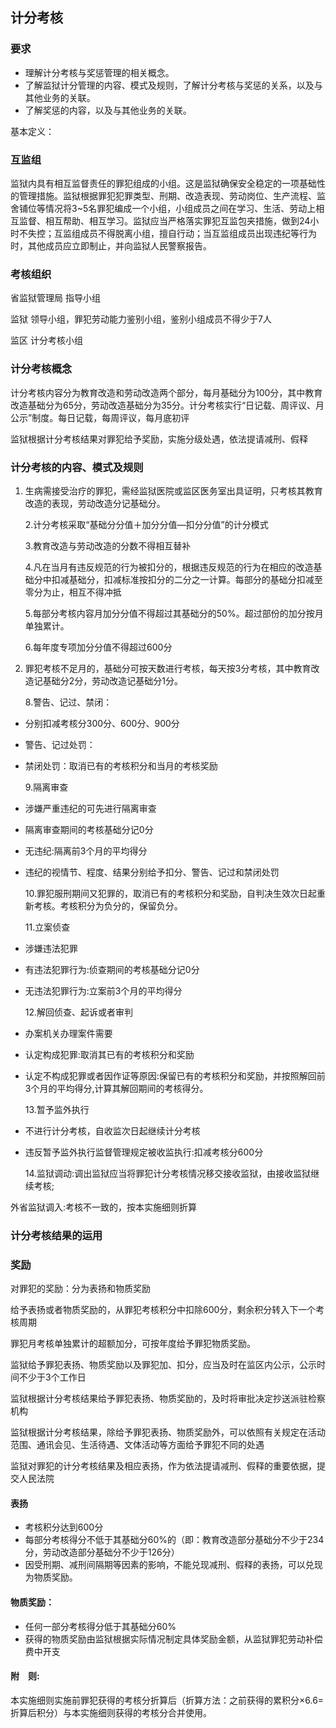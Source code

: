 ## 计分考核

### 要求

- 理解计分考核与奖惩管理的相关概念。
- 了解监狱计分管理的内容、模式及规则，了解计分考核与奖惩的关系，以及与其他业务的关联。
- 了解奖惩的内容，以及与其他业务的关联。

基本定义：

### 互监组

监狱内具有相互监督责任的罪犯组成的小组。这是监狱确保安全稳定的一项基础性的管理措施。监狱根据罪犯犯罪类型、刑期、改造表现、劳动岗位、生产流程、监舍铺位等情况将3~5名罪犯编成一个小组，小组成员之间在学习、生活、劳动上相互监督、相互帮助、相互学习。监狱应当严格落实罪犯互监包夹措施，做到24小时不失控；互监组成员不得脱离小组，擅自行动；当互监组成员出现违纪等行为时，其他成员应立即制止，并向监狱人民警察报告。

### 考核组织

省监狱管理局  指导小组

监狱   领导小组，罪犯劳动能力鉴别小组，鉴别小组成员不得少于7人

监区 计分考核小组 

### 计分考核概念

计分考核内容分为教育改造和劳动改造两个部分，每月基础分为100分，其中教育改造基础分为65分，劳动改造基础分为35分。计分考核实行“日记载、周评议、月公示”制度。每日记载，每周评议，每月底初评

监狱根据计分考核结果对罪犯给予奖励，实施分级处遇，依法提请减刑、假释

### 计分考核的内容、模式及规则

1. 生病需接受治疗的罪犯，需经监狱医院或监区医务室出具证明，只考核其教育改造的表现，劳动改造分记基础分。

   2.计分考核采取“基础分分值＋加分分值—扣分分值”的计分模式

   3.教育改造与劳动改造的分数不得相互替补

   4.凡在当月有违反规范的行为被扣分的，根据违反规范的行为在相应的改造基础分中扣减基础分，扣减标准按扣分的二分之一计算。每部分的基础分扣减至零分为止，相互不得冲抵

   5.每部分考核内容月加分分值不得超过其基础分的50%。超过部份的加分按月单独累计。

   6.每年度专项加分分值不得超过600分

7. 罪犯考核不足月的，基础分可按天数进行考核，每天按3分考核，其中教育改造记基础分2分，劳动改造记基础分1分。

   8.警告、记过、禁闭：

- 分别扣减考核分300分、600分、900分
- 警告、记过处罚：
- 禁闭处罚：取消已有的考核积分和当月的考核奖励

  9.隔离审查

- 涉嫌严重违纪的可先进行隔离审查
- 隔离审查期间的考核基础分记0分
- 无违纪:隔离前3个月的平均得分
- 违纪的视情节、程度、结果分别给予扣分、警告、记过和禁闭处罚

   10.罪犯服刑期间又犯罪的，取消已有的考核积分和奖励，自判决生效次日起重新考核。考核积分为负分的，保留负分。

   11.立案侦查

- 涉嫌违法犯罪
- 有违法犯罪行为:侦查期间的考核基础分记0分
- 无违法犯罪行为:立案前3个月的平均得分

   12.解回侦查、起诉或者审判

- 办案机关办理案件需要
- 认定构成犯罪:取消其已有的考核积分和奖励
- 认定不构成犯罪或者因作证等原因:保留已有的考核积分和奖励，并按照解回前3个月的平均得分,计算其解回期间的考核得分。

   13.暂予监外执行

- 不进行计分考核，自收监次日起继续计分考核
- 违反暂予监外执行监督管理规定被收监执行:扣减考核分600分

   14.监狱调动:调出监狱应当将罪犯计分考核情况移交接收监狱，由接收监狱继续考核;

外省监狱调入:考核不一致的，按本实施细则折算

###  计分考核结果的运用

### 奖励

对罪犯的奖励：分为表扬和物质奖励

给予表扬或者物质奖励的，从罪犯考核积分中扣除600分，剩余积分转入下一个考核周期

罪犯月考核单独累计的超额加分，可按年度给予罪犯物质奖励。

监狱给予罪犯表扬、物质奖励以及罪犯加、扣分，应当及时在监区内公示，公示时间不少于3个工作日

监狱根据计分考核结果给予罪犯表扬、物质奖励的，及时将审批决定抄送派驻检察机构

监狱根据计分考核结果，除给予罪犯表扬、物质奖励外，可以依照有关规定在活动范围、通讯会见、生活待遇、文体活动等方面给予罪犯不同的处遇

监狱对罪犯的计分考核结果及相应表扬，作为依法提请减刑、假释的重要依据，提交人民法院

#### 表扬

- 考核积分达到600分
- 每部分考核得分不低于其基础分60%的（即：教育改造部分基础分不少于234分，劳动改造部分基础分不少于126分）
- 因受刑期、减刑间隔期等因素的影响，不能兑现减刑、假释的表扬，可以兑现为物质奖励。

#### 物质奖励：

- 任何一部分考核得分低于其基础分60%
- 获得的物质奖励由监狱根据实际情况制定具体奖励金额，从监狱罪犯劳动补偿费中开支

#### 附　则:

本实施细则实施前罪犯获得的考核分折算后（折算方法：之前获得的累积分×6.6=折算后积分）与本实施细则获得的考核分合并使用。
